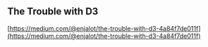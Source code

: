 ## The Trouble with D3
  
  [https://medium.com/@enjalot/the-trouble-with-d3-4a84f7de011f](https://medium.com/@enjalot/the-trouble-with-d3-4a84f7de011f)